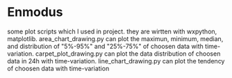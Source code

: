 # Enmodus
some plot scripts which I used in project. they are wirtten with wxpython, matplotlib.
area_chart_drawing.py can plot the maximun, minimum, median, and distribution of "5%-95%" and "25%-75%" of choosen data with time-variation.
carpet_plot_drawing.py can plot the data distribution of choosen data in 24h with time-variation.
line_chart_drawing.py can plot the tendency of choosen data with time-variation
